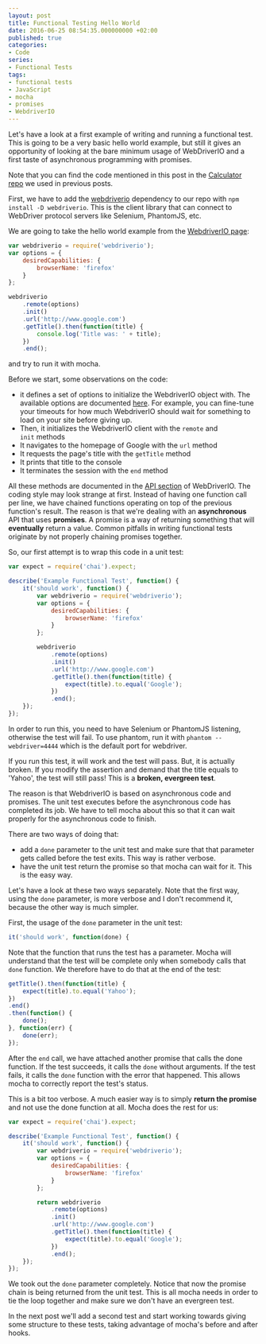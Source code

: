 ```yaml
---
layout: post
title: Functional Testing Hello World
date: 2016-06-25 08:54:35.000000000 +02:00
published: true
categories:
- Code
series:
- Functional Tests
tags:
- functional tests
- JavaScript
- mocha
- promises
- WebdriverIO
---
```


Let's have a look at a first example of writing and running a functional test. This is going to be a very basic hello world example, but still it gives an opportunity of looking at the bare minimum usage of WebDriverIO and a first taste of asynchronous programming with promises.<!--more-->

Note that you can find the code mentioned in this post in the <a href="https://github.com/ngeor/Calculator">Calculator repo</a> we used in previous posts.

First, we have to add the <a href="http://webdriver.io/">webdriverio</a> dependency to our repo with <code>npm install -D webdriverio</code>. This is the client library that can connect to WebDriver protocol servers like Selenium, PhantomJS, etc.

We are going to take the hello world example from the <a href="http://webdriver.io/guide.html">WebdriverIO page</a>:

```javascript
var webdriverio = require('webdriverio');
var options = {
    desiredCapabilities: {
        browserName: 'firefox'
    }
};

webdriverio
    .remote(options)
    .init()
    .url('http://www.google.com')
    .getTitle().then(function(title) {
        console.log('Title was: ' + title);
    })
    .end();
```

and try to run it with mocha.

Before we start, some observations on the code:
<ul>
<li>it defines a set of options to initialize the WebdriverIO object with. The available options are documented <a href="http://webdriver.io/guide/getstarted/configuration.html">here</a>. For example, you can fine-tune your timeouts for how much WebdriverIO should wait for something to load on your site before giving up.</li>
<li>Then, it initializes the WebdriverIO client with the <code>remote</code> and <code>init</code> methods</li>
<li>It navigates to the homepage of Google with the <code>url</code> method</li>
<li>It requests the page's title with the <code>getTitle</code> method</li>
<li>It prints that title to the console</li>
<li>It terminates the session with the <code>end</code> method</li>
</ul>

All these methods are documented in the <a href="http://webdriver.io/api.html">API section</a> of WebDriverIO. The coding style may look strange at first. Instead of having one function call per line, we have chained functions operating on top of the previous function's result. The reason is that we're dealing with an <strong>asynchronous</strong> API that uses <strong>promises</strong>. A promise is a way of returning something that will <strong>eventually</strong> return a value. Common pitfalls in writing functional tests originate by not properly chaining promises together.

So, our first attempt is to wrap this code in a unit test:

```javascript
var expect = require('chai').expect;

describe('Example Functional Test', function() {
    it('should work', function() {
        var webdriverio = require('webdriverio');
        var options = {
            desiredCapabilities: {
                browserName: 'firefox'
            }
        };

        webdriverio
            .remote(options)
            .init()
            .url('http://www.google.com')
            .getTitle().then(function(title) {
                expect(title).to.equal('Google');
            })
            .end();
    });
});
```

In order to run this, you need to have Selenium or PhantomJS listening, otherwise the test will fail. To use phantom, run it with <code>phantom --webdriver=4444</code> which is the default port for webdriver.

If you run this test, it will work and the test will pass. But, it is actually broken. If you modify the assertion and demand that the title equals to 'Yahoo', the test will still pass! This is a <strong>broken, evergreen test</strong>.

The reason is that WebdriverIO is based on asynchronous code and promises. The unit test executes before the asynchronous code has completed its job. We have to tell mocha about this so that it can wait properly for the asynchronous code to finish.

There are two ways of doing that:
<ul>
<li>add a <code>done</code> parameter to the unit test and make sure that that parameter gets called before the test exits. This way is rather verbose.</li>
<li>have the unit test return the promise so that mocha can wait for it. This is the easy way.</li>
</ul>

Let's have a look at these two ways separately. Note that the first way, using the <code>done</code> parameter, is more verbose and I don't recommend it, because the other way is much simpler.

First, the usage of the <code>done</code> parameter in the unit test:

```javascript
it('should work', function(done) {
```

Note that the function that runs the test has a parameter. Mocha will understand that the test will be complete only when somebody calls that <code>done</code> function. We therefore have to do that at the end of the test:

```javascript
getTitle().then(function(title) {
    expect(title).to.equal('Yahoo');
})
.end()
.then(function() {
    done();
}, function(err) {
    done(err);
});
```

After the <code>end</code> call, we have attached another promise that calls the done function. If the test succeeds, it calls the <code>done</code> without arguments. If the test fails, it calls the <code>done</code> function with the error that happened. This allows mocha to correctly report the test's status.

This is a bit too verbose. A much easier way is to simply <strong>return the promise</strong> and not use the done function at all. Mocha does the rest for us:

```javascript
var expect = require('chai').expect;

describe('Example Functional Test', function() {
    it('should work', function() {
        var webdriverio = require('webdriverio');
        var options = {
            desiredCapabilities: {
                browserName: 'firefox'
            }
        };

        return webdriverio
            .remote(options)
            .init()
            .url('http://www.google.com')
            .getTitle().then(function(title) {
                expect(title).to.equal('Google');
            })
            .end();
    });
});
```

We took out the <code>done</code> parameter completely. Notice that now the promise chain is being returned from the unit test. This is all mocha needs in order to tie the loop together and make sure we don't have an evergreen test.

In the next post we'll add a second test and start working towards giving some structure to these tests, taking advantage of mocha's before and after hooks.
